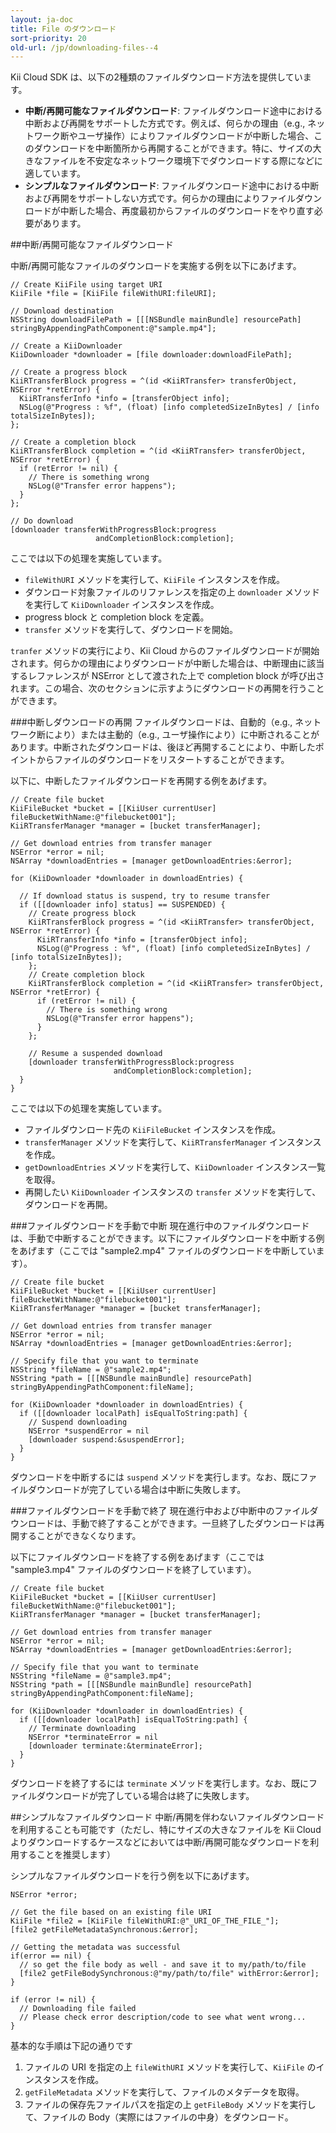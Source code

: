 ```yaml
---
layout: ja-doc
title: File のダウンロード
sort-priority: 20
old-url: /jp/downloading-files--4
---
```

Kii Cloud SDK は、以下の2種類のファイルダウンロード方法を提供しています。

* **中断/再開可能なファイルダウンロード**: ファイルダウンロード途中における中断および再開をサポートした方式です。例えば、何らかの理由（e.g., ネットワーク断やユーザ操作）によりファイルダウンロードが中断した場合、このダウンロードを中断箇所から再開することができます。特に、サイズの大きなファイルを不安定なネットワーク環境下でダウンロードする際になどに適しています。
* **シンプルなファイルダウンロード**: ファイルダウンロード途中における中断および再開をサポートしない方式です。何らかの理由によりファイルダウンロードが中断した場合、再度最初からファイルのダウンロードをやり直す必要があります。


##中断/再開可能なファイルダウンロード

中断/再開可能なファイルのダウンロードを実施する例を以下にあげます。

```objc
// Create KiiFile using target URI
KiiFile *file = [KiiFile fileWithURI:fileURI];

// Download destination
NSString downloadFilePath = [[[NSBundle mainBundle] resourcePath] stringByAppendingPathComponent:@"sample.mp4"];

// Create a KiiDownloader
KiiDownloader *downloader = [file downloader:downloadFilePath];

// Create a progress block
KiiRTransferBlock progress = ^(id <KiiRTransfer> transferObject, NSError *retError) {
  KiiRTransferInfo *info = [transferObject info];
  NSLog(@"Progress : %f", (float) [info completedSizeInBytes] / [info totalSizeInBytes]);
};

// Create a completion block
KiiRTransferBlock completion = ^(id <KiiRTransfer> transferObject, NSError *retError) {
  if (retError != nil) {
    // There is something wrong
    NSLog(@"Transfer error happens");
  }
};

// Do download
[downloader transferWithProgressBlock:progress
                   andCompletionBlock:completion];
```

ここでは以下の処理を実施しています。

* `fileWithURI` メソッドを実行して、`KiiFile` インスタンスを作成。
* ダウンロード対象ファイルのリファレンスを指定の上 `downloader` メソッドを実行して `KiiDownloader` インスタンスを作成。
* progress block と completion block を定義。
* `transfer` メソッドを実行して、ダウンロードを開始。

`tranfer` メソッドの実行により、Kii Cloud からのファイルダウンロードが開始されます。何らかの理由によりダウンロードが中断した場合は、中断理由に該当するレファレンスが NSError として渡された上で completion block が呼び出されます。この場合、次のセクションに示すようにダウンロードの再開を行うことができます。


###中断しダウンロードの再開
ファイルダウンロードは、自動的（e.g., ネットワーク断により）または主動的（e.g., ユーザ操作により）に中断されることがあります。中断されたダウンロードは、後ほど再開することにより、中断したポイントからファイルのダウンロードをリスタートすることができます。

以下に、中断したファイルダウンロードを再開する例をあげます。

```objc
// Create file bucket
KiiFileBucket *bucket = [[KiiUser currentUser] fileBucketWithName:@"filebucket001"];
KiiRTransferManager *manager = [bucket transferManager];

// Get download entries from transfer manager
NSError *error = nil;
NSArray *downloadEntries = [manager getDownloadEntries:&error];

for (KiiDownloader *downloader in downloadEntries) {

  // If download status is suspend, try to resume transfer
  if ([[downloader info] status] == SUSPENDED) {
    // Create progress block
    KiiRTransferBlock progress = ^(id <KiiRTransfer> transferObject, NSError *retError) {
      KiiRTransferInfo *info = [transferObject info];
      NSLog(@"Progress : %f", (float) [info completedSizeInBytes] / [info totalSizeInBytes]);
    };
    // Create completion block
    KiiRTransferBlock completion = ^(id <KiiRTransfer> transferObject, NSError *retError) {
      if (retError != nil) {
        // There is something wrong
        NSLog(@"Transfer error happens");
      }
    };

    // Resume a suspended download
    [downloader transferWithProgressBlock:progress
                       andCompletionBlock:completion];
  }
}
```

ここでは以下の処理を実施しています。

* ファイルダウンロード先の `KiiFileBucket` インスタンスを作成。
* `transferManager` メソッドを実行して、`KiiRTransferManager` インスタンスを作成。
* `getDownloadEntries` メソッドを実行して、`KiiDownloader` インスタンス一覧を取得。
* 再開したい `KiiDownloader` インスタンスの `transfer` メソッドを実行して、ダウンロードを再開。

###ファイルダウンロードを手動で中断
現在進行中のファイルダウンロードは、手動で中断することができます。以下にファイルダウンロードを中断する例をあげます（ここでは "sample2.mp4" ファイルのダウンロードを中断しています）。

```objc
// Create file bucket
KiiFileBucket *bucket = [[KiiUser currentUser] fileBucketWithName:@"filebucket001"];
KiiRTransferManager *manager = [bucket transferManager];

// Get download entries from transfer manager
NSError *error = nil;
NSArray *downloadEntries = [manager getDownloadEntries:&error];

// Specify file that you want to terminate
NSString *fileName = @"sample2.mp4";
NSString *path = [[[NSBundle mainBundle] resourcePath] stringByAppendingPathComponent:fileName];

for (KiiDownloader *downloader in downloadEntries) {
  if ([[downloader localPath] isEqualToString:path] {
    // Suspend downloading
    NSError *suspendError = nil
    [downloader suspend:&suspendError];
  }
}
```

ダウンロードを中断するには `suspend` メソッドを実行します。なお、既にファイルダウンロードが完了している場合は中断に失敗します。


###ファイルダウンロードを手動で終了
現在進行中および中断中のファイルダウンロードは、手動で終了することができます。一旦終了したダウンロードは再開することができなくなります。

以下にファイルダウンロードを終了する例をあげます（ここでは "sample3.mp4" ファイルのダウンロードを終了しています）。

```objc
// Create file bucket
KiiFileBucket *bucket = [[KiiUser currentUser] fileBucketWithName:@"filebucket001"];
KiiRTransferManager *manager = [bucket transferManager];

// Get download entries from transfer manager
NSError *error = nil;
NSArray *downloadEntries = [manager getDownloadEntries:&error];

// Specify file that you want to terminate
NSString *fileName = @"sample3.mp4";
NSString *path = [[[NSBundle mainBundle] resourcePath] stringByAppendingPathComponent:fileName];

for (KiiDownloader *downloader in downloadEntries) {
  if ([[downloader localPath] isEqualToString:path] {
    // Terminate downloading
    NSError *terminateError = nil
    [downloader terminate:&terminateError];
  }
}
```

ダウンロードを終了するには `terminate` メソッドを実行します。なお、既にファイルダウンロードが完了している場合は終了に失敗します。


##シンプルなファイルダウンロード
中断/再開を伴わないファイルダウンロードを利用することも可能です（ただし、特にサイズの大きなファイルを Kii Cloud よりダウンロードするケースなどにおいては中断/再開可能なダウンロードを利用することを推奨します）

シンプルなファイルダウンロードを行う例を以下にあげます。

```objc
NSError *error;

// Get the file based on an existing file URI
KiiFile *file2 = [KiiFile fileWithURI:@"_URI_OF_THE_FILE_"];
[file2 getFileMetadataSynchronous:&error];

// Getting the metadata was successful
if(error == nil) {
  // so get the file body as well - and save it to my/path/to/file
  [file2 getFileBodySynchronous:@"my/path/to/file" withError:&error];
}

if (error != nil) {
  // Downloading file failed
  // Please check error description/code to see what went wrong...
}
```

基本的な手順は下記の通りです

1. ファイルの URI を指定の上 `fileWithURI` メソッドを実行して、`KiiFile` のインスタンスを作成。
2. `getFileMetadata` メソッドを実行して、ファイルのメタデータを取得。
3. ファイルの保存先ファイルパスを指定の上 `getFileBody` メソッドを実行して、ファイルの Body（実際にはファイルの中身）をダウンロード。
